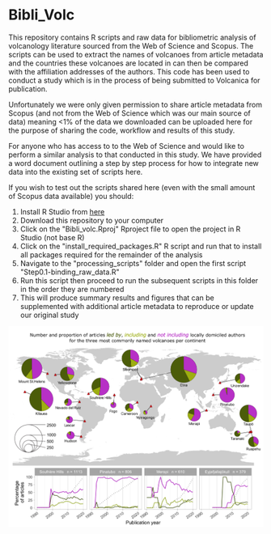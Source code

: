 # Bibli_Volc
This repository contains R scripts and raw data for bibliometric analysis of volcanology literature sourced from the Web of Science and Scopus. The scripts can be used to extract the names of volcanoes from article metadata and the countries these volcanoes are located in can then be compared with the affiliation addresses of the authors. This code has been used to conduct a study which is in the process of being submitted to Volcanica for publication.

Unfortunately we were only given permission to share article metadata from Scopus (and not from the Web of Science which was our main source of data) meaning <1% of the data we downloaded can be uploaded here for the purpose of sharing the code, workflow and results of this study. 

For anyone who has access to to the Web of Science and would like to perform a similar analysis to that conducted in this study. We have provided a word document outlining a step by step process for how to integrate new data into the existing set of scripts here.

If you wish to test out the scripts shared here (even with the small amount of Scopus data available) you should:

1. Install R Studio from [here](https://www.rstudio.com/products/rstudio/download/)
2. Download this repository to your computer
3. Click on the "Bibli_volc.Rproj" Rproject file to open the project in R Studio (not base R)
4. Click on the "install_required_packages.R" R script and run that to install all packages required for the remainder of the analysis
5. Navigate to the "processing_scripts" folder and open the first script "Step0.1-binding_raw_data.R"
6. Run this script then proceed to run the subsequent scripts in this folder in the order they are numbered
7. This will produce summary results and figures that can be supplemented with additional article metadata to reproduce or update our original study


![alt text](https://github.com/vharg/Bibli_Volc/blob/main/pie_map_plot.png?raw=true)
